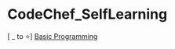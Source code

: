 # CodeChef_SelfLearning

[ _ to ⭐] [Basic Programming](https://www.codechef.com/LP0TO101?order=desc&sortBy=successful_submissions)
